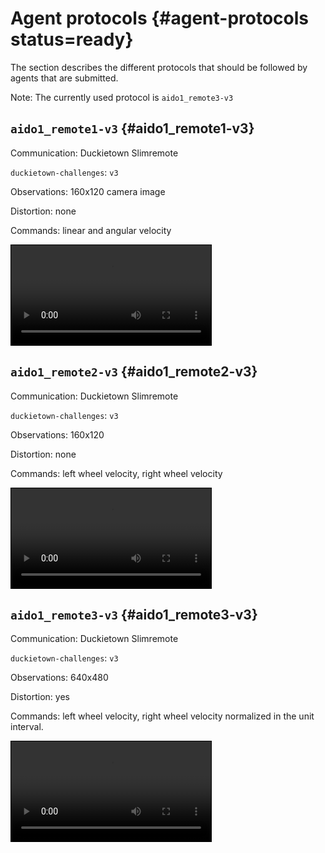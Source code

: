 # Agent protocols {#agent-protocols status=ready}

The section describes the different protocols that should be followed by agents that are submitted. 

Note: The currently used protocol is `aido1_remote3-v3`

## `aido1_remote1-v3` {#aido1_remote1-v3}

Communication: Duckietown Slimremote

`duckietown-challenges`: `v3`

Observations: 160x120 camera image

Distortion: none

Commands: linear and angular velocity

<video autoplay="1" controls="1" loop="1" style="border: solid 1px black" width="320">
  <source src="http://duckietown-ai-driving-olympics-1.s3.amazonaws.com/v3/frankfurt/by-value/sha256/db648be4473470451c3ff8131f5c9a96849c812ab30db88ea48e61e089c60405" type="video/mp4"/>
</video>
 

## `aido1_remote2-v3` {#aido1_remote2-v3}

Communication: Duckietown Slimremote

`duckietown-challenges`: `v3`

Observations: 160x120 

Distortion: none

Commands: left wheel velocity, right wheel velocity

<video autoplay="1" controls="1" loop="1" style="border: solid 1px black" width="320">
  <source src="http://duckietown-ai-driving-olympics-1.s3.amazonaws.com/v3/frankfurt/by-value/sha256/db648be4473470451c3ff8131f5c9a96849c812ab30db88ea48e61e089c60405" type="video/mp4"/>
</video>
 
 
## `aido1_remote3-v3` {#aido1_remote3-v3}

Communication: Duckietown Slimremote

`duckietown-challenges`: `v3`

Observations: 640x480

Distortion: yes

Commands: left wheel velocity, right wheel velocity normalized in the unit interval.


<video autoplay="1" controls="1" loop="1" style="border: solid 1px black" width="320">
  <source src="http://duckietown-ai-driving-olympics-1.s3.amazonaws.com/v3/frankfurt/by-value/sha256/4fa2d1b8ed80176695f4d556501baa9085392045915d1ea155358c750699b8f2" type="video/mp4"/>
</video>
 
